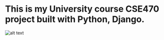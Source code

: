 # This is my University course CSE470 project built with Python, Django.
![alt text](https://github.com/TamannaPutul/CSE-470-project/blob/main/shoes5.jpg?raw=true)

